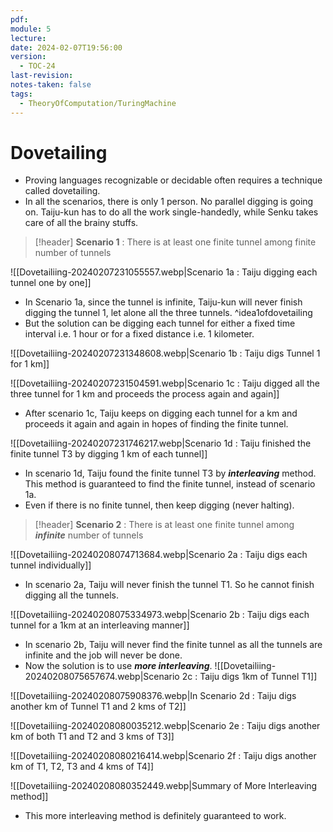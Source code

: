 ```yaml
---
pdf: 
module: 5
lecture: 
date: 2024-02-07T19:56:00
version:
  - TOC-24
last-revision: 
notes-taken: false
tags:
  - TheoryOfComputation/TuringMachine
---
```

# Dovetailing
- Proving languages recognizable or decidable often requires a technique called dovetailing.
- In all the scenarios, there is only 1 person. No parallel digging is going on. Taiju-kun has to do all the work single-handedly, while Senku takes care of all the brainy stuffs.

> [!header] **Scenario 1** : There is at least one finite tunnel among finite number of tunnels

![[Dovetailiing-20240207231055557.webp|Scenario 1a : Taiju digging each tunnel one by one]]
- In Scenario 1a, since the tunnel is infinite, Taiju-kun will never finish digging the tunnel 1, let alone all the three tunnels.
^idea1ofdovetailing
- But the solution can be digging each tunnel for either a fixed time interval i.e. 1 hour or for a fixed distance i.e. 1 kilometer.

![[Dovetailiing-20240207231348608.webp|Scenario 1b : Taiju digs Tunnel 1 for 1 km]]

![[Dovetailiing-20240207231504591.webp|Scenario 1c : Taiju digged all the three tunnel for 1 km and proceeds the process again and again]]

- After scenario 1c, Taiju keeps on digging each tunnel for a km and proceeds it again and again in hopes of finding the finite tunnel.

![[Dovetailiing-20240207231746217.webp|Scenario 1d : Taiju finished the finite tunnel T3 by digging 1 km of each tunnel]]

- In scenario 1d, Taiju found the finite tunnel T3 by ***interleaving*** method. This method is guaranteed to find the finite tunnel, instead of scenario 1a.
- Even if there is no finite tunnel, then keep digging (never halting).


> [!header] **Scenario 2** : There is at least one finite tunnel among ***infinite*** number of tunnels

![[Dovetailiing-20240208074713684.webp|Scenario 2a : Taiju digs each tunnel individually]]

- In scenario 2a, Taiju will never finish the tunnel T1. So he cannot finish digging all the tunnels.

![[Dovetailiing-20240208075334973.webp|Scenario 2b : Taiju digs each tunnel for a 1km at an interleaving manner]]

- In scenario 2b, Taiju will never find the finite tunnel as all the tunnels are infinite and the job will never be done.
- Now the solution is to use ***more interleaving***.
![[Dovetailiing-20240208075657674.webp|Scenario 2c : Taiju digs 1km of Tunnel T1]]

![[Dovetailiing-20240208075908376.webp|In Scenario 2d : Taiju digs another km of Tunnel T1 and 2 kms of T2]]

![[Dovetailiing-20240208080035212.webp|Scenario 2e : Taiju digs another km of both T1 and T2 and 3 kms of T3]]

![[Dovetailiing-20240208080216414.webp|Scenario 2f : Taiju digs another km of T1, T2, T3 and 4 kms of T4]]

![[Dovetailiing-20240208080352449.webp|Summary of More Interleaving method]]

- This more interleaving method is definitely guaranteed to work.
